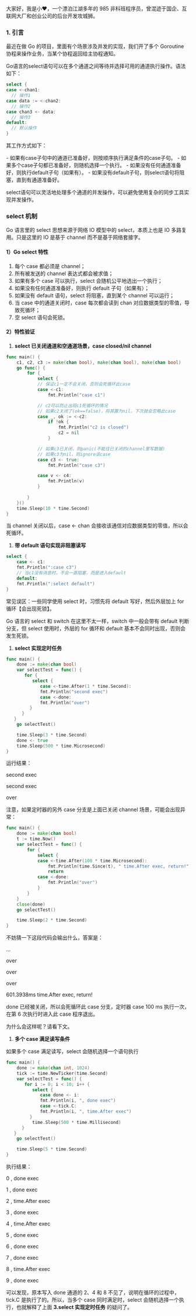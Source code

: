 大家好，我是小❤，一个漂泊江湖多年的 985 非科班程序员，曾混迹于国企、互联网大厂和创业公司的后台开发攻城狮。

### 1. 引言

最近在做 Go 的项目，里面有个场景涉及并发的实现，我们开了多个 Goroutine 协程来操作业务，当某个协程返回给主协程通知。





Go语言的select语句可以在多个通道之间等待并选择可用的通道执行操作。语法如下：

``` go
select {
case <-chan1:
  // 操作1
case data := <-chan2:
  // 操作2
case chan3 <- data:
  // 操作3
default:
  // 默认操作
}
```

其工作方式如下：

\- 如果有case子句中的通道已准备好，则按顺序执行满足条件的case子句。
\- 如果多个case子句都已准备好，则随机选择一个执行。
\- 如果没有任何通道准备好，则执行default子句（如果有）。
\- 如果没有default子句，则select语句将阻塞，直到有通道准备好。

select语句可以灵活地处理多个通道的并发操作，可以避免使用复杂的同步工具实现并发操作。



###  select 机制

Go 语言里的 select 思想来源于网络 IO 模型中的 select，本质上也是 IO 多路复用。只是这里的 IO 是基于 channel 而不是基于网络套接字。

#### 1）Go select 特性

1. 每个 case 都必须是 channel；
2. 所有被发送的 channel 表达式都会被求值；
3. 如果有多个 case 可以执行，select 会随机公平地选出一个执行；
4. 如果没有任何通道准备好，则执行 default 子句（如果有）；
5. 如果没有 default 语句，select 将阻塞，直到某个 channel 可以运行；
6. 当 case 中的通道关闭时，case 每次都会读到 chan 对应数据类型的零值，导致死循环；
7. 空 select 语句会死锁。

#### 2）特性验证

1. **select 已关闭通道和空通道场景，case closed/nil channel**

```go
func main() {
	c1, c2, c3 := make(chan bool), make(chan bool), make(chan bool)
	go func() {
		for {
			select {
			// 保证c1一定不会关闭，否则会死循环此case
			case <-c1:
				fmt.Println("case c1")

			// c2可以防止出现c1死循环的情况
            // 如果c2关闭了(ok==false)，将其置为nil，下次就会忽略此case
			case _, ok := <-c2:
				if !ok {
					fmt.Println("c2 is closed")
					c2 = nil
				}

			// 如果c3已关闭，则panic(不能往已关闭的channel里写数据)
			// 如果c3为nil，则ignore该case
			case c3 <- true:
				fmt.Println("case c3")

            case v <- c4:
                fmt.Println(v)
			}       
            
		}
	}()
	time.Sleep(10 * time.Second)
}
```

当 channel 关闭以后，case <- chan 会接收该通信对应数据类型的零值，所以会死循环。



1. **带 default 语句实现非阻塞读写**

```go
select {
    case <- c1:
    fmt.Println(":case c3")
    // 当c1没有消息时，不会一直阻塞，而是进入default
    default:
    fmt.Println(":select default")
}
```

常见误区：一些同学使用 select 时，习惯先将 default 写好，然后外层加上 for 循环【会出现死锁】。

Go 语言的 select 和 switch 在这里不太一样，switch 中一般会带有 default 判断分支，但 select 使用时，外层的 for 循环和 default 基本不会同时出现，否则会发生死锁。



1. **select 实现定时任务**

```go
func main() {
    done := make(chan bool)
    var selectTest = func() {
       for {
          select {
             case <-time.After(1 * time.Second):
             fmt.Println("second exec")
             case <-done:
             fmt.Println("over")
         }
      }
   }
    go selectTest()

    time.Sleep(3 * time.Second)
    done <- true
    time.Sleep(500 * time.Microsecond)
}
```

运行结果：

second exec

second exec

over

注意，如果定时器的另外 case 分支是上面已关闭 channel 场景，可能会出现异常：

```go
func main() {
	done := make(chan bool)
	t := time.Now()
	var selectTest = func() {
		for {
			select {
			case <-time.After(100 * time.Microsecond):
				fmt.Println(time.Since(t), " time.After exec, return!")
				return
			case <-done:
				fmt.Println("over")
			}
		}
	}
	close(done)
	go selectTest()

	time.Sleep(2 * time.Second)
}
```

不妨猜一下这段代码会输出什么，答案是：

...

over

over

over

601.3938ms  time.After exec, return!

done 已经被关闭，所以会死循环此 case 分支，定时器 case 100 ms 执行一次，在第 6 次执行时进入此 case 程序退出。

为什么会这样呢？请看下文。



1. **多个 case 满足读写条件**

如果多个 case 满足读写，select 会随机选择一个语句执行

```go
func main() {
    done := make(chan int, 1024)
    tick := time.NewTicker(time.Second)
    var selectTest = func() {
       for i := 0; i < 10; i++ {
          select {
             case done <- i:
             fmt.Println(i, ", done exec")
             case <-tick.C:
             fmt.Println(i, ", time.After exec")
         }
          time.Sleep(500 * time.Millisecond)
      }
   }
    go selectTest()

    time.Sleep(5 * time.Second)
}
```

执行结果：

0 , done exec

1 , done exec

2 , time.After exec

3 , done exec

4 , time.After exec

5 , done exec

6 , done exec

7 , done exec

8 , time.After exec

9 , done exec

可以发现，原本写入 done 通道的 2、4 和 8 不见了，说明在循环的过程中，tick.C 是执行了的。所以，当多个 case 同时满足时，select 会随机选择一个执行，也就解释了上面 **3.select 实现定时任务** 的疑问了。